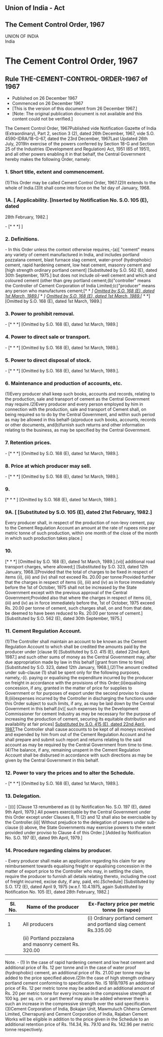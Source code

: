 ## Union of India - Act

## The Cement Control Order, 1967

UNION OF INDIA  
India

# The Cement Control Order, 1967

## Rule THE-CEMENT-CONTROL-ORDER-1967 of 1967

  * Published on 26 December 1967 
  * Commenced on 26 December 1967 
  * [This is the version of this document from 26 December 1967.] 
  * [Note: The original publication document is not available and this content could not be verified.] 

The Cement Control Order, 1967Published vide Notification Gazette of India
(Extraordinary), Part 2, section 3 (2), dated 26th December, 1967, vide S.O.
4590-IDRA/18-G-67, dated the 23rd December, 1967Last Updated 26th July, 2019In
exercise of the powers conferred by Section 18-G and Section 25 of the
Industries (Development and Regulation) Act, 1951 (65 of 1951), and all other
powers enabling it in that behalf, the Central Government hereby makes the
following Order, namely:

### 1. Short title, extent and commencement.

(1)This Order may be called Cement Control Order, 1967.(2)It extends to the
whole of India.(3)It shall come into force on the 1st day of January, 1968.

### 1A. [ Applicability. [Inserted by Notification No. S.O. 105 (E), dated
28th February, 1982.]

\- [* * *] ]

### 2. Definitions.

\- In this Order unless the context otherwise requires,-(a)[ "cement" means
any variety of cement manufactured in India, and includes portland pozzalana
cement, blast furnace slag cement, water-proof (hydrophobic) cement, rapid
hardening cement, low heat cement, masonry cement and [high strength ordinary
portland cement] [Substituted by S.O. 562 (E), dated 30th September, 1975.]
but does not include oil-well cement and which and coloured cement (other than
grey portland cement;(b)"controller" means the Controller of Cement
Corporation of India Limited;(c)"producer" means any person who manufactures
cement;[* * *] [Omitted by S.O. 168 (E), dated 1st March, 1989.](d)[* * *]
[Omitted by S.O. 168 (E), dated 1st March, 1989.](e)[* * *] [Omitted by S.O.
168 (E), dated 1st March, 1989.]

### 3. Power to prohibit removal.

\- [* * *] [Omitted by S.O. 168 (E), dated 1st March, 1989.]

### 4. Power to direct sale or transport.

\- [* * *] [Omitted by S.O. 168 (E), dated 1st March, 1989.].

### 5. Power to direct disposal of stock.

\- [* * *] [Omitted by S.O. 168 (E), dated 1st March, 1989.].

### 6. Maintenance and production of accounts, etc.

(1)Every producer shall keep such books, accounts and records, relating to the
production, sale and transport of cement as the Central Government may
require.(2)Every producer and every person employed by him in connection with
the production, sale and transport of Cement shall, on being required so to do
by the Central Government, and within such period as may be allowed in this
behalf-(a)produce such books, accounts, records or other documents,
and(b)furnish such returns and other information relating to the business, as
may be specified by the Central Government.

### 7. Retention prices.

\- [* * *] [Omitted by S.O. 168 (E), dated 1st March, 1989.].

### 8. Price at which producer may sell.

\- [* * *] [Omitted by S.O. 168 (E), dated 1st March, 1989.].

### 9.

[* * * ] [Omitted by S.O. 168 (E), dated 1st March, 1989.].

### 9A. [ [Substituted by S.O. 105 (E), dated 21st February, 1982.]

Every producer shall, in respect of the production of non-levy cement, pay to
the Cement Regulation Account an amount at the rate of rupees nine per metric
tonne of such production, within one month of the close of the month in which
such production takes place.]

### 10.

[* * *] [Omitted by S.O. 168 (E), dated 1st March, 1989.].(vi)[ additional
road transport charges, where allowed;] [Substituted by S.O. 323, dated 12th
January, 1968.][Provided that the total of charges to be fixed in respect of
items (ii), (iii) and (iv) shall not exceed Rs. 20.00 per tonne:Provided
further that the charges in respect of items (ii), (iii) and (iv) as in force
immediately before the 1st of October, 1975 shall not be increased by the
State Government except with the previous approval of the Central
Government;Provided also that where the charges in respect of items (ii),
(iii) and (iv) as in force immediately before the, 1st of October, 1975 exceed
Rs. 20.00 per tonne of cement, such charges shall, on and from that date, be
deemed to have been reduced to Rs. 20.00 per tonne of cement.] [Substituted by
S.O. 562 (E), dated 30th September, 1975.]

### 11. Cement Regulation Account.

(1)The Controller shall maintain an account to be known as the Cement
Regulation Account to which shall be credited the amounts paid by the producer
under [clause 9] [Substituted by S.O. 415 (E), dated 22nd April, 1987.] and
such other sums of money as the Central Government may, after due
appropriation made by law in this behalf [grant from time to time]
[Substituted by S.O. 323, dated 12th January, 1968.],(2)The amount credited
under sub-clause (1) shall be spent only for the following purposes,
namely,-(i). paying or equalising the expenditure incurred by the producer on
freight in accordance with the provisions of this Order;(ii)equalising
concession, if any, granted in the matter of price for supplies to Government
or for purposes of export under the second proviso to clause 8;(iii)expenses
incurred by the Controller in discharging the functions under this Order
subject to such limits, if any, as may be laid down by the Central Government
in this behalf.(iv)[ such expenses by the Development Commissioner for cement
Industry as may be necessary for the purpose of increasing the production of
cement, securing its equitable distribution and availability at fair prices]
[Substituted by S.O. 415 (E), dated 22nd April, 1987.](3)The Controller shall
cause accounts to be kept of all moneys received and expended by him from out
of the Cement Regulation Account and he shall prepare and submit such report
and returns relating to the said account as may be required by the Central
Government from time to time.(4)The balance, if any, remaining unspent in the
Cement Regulation Account shall be disbursed in accordance with such
directions as may be given by the Central Government in this behalf.

### 12. Power to vary the prices and to alter the Schedule.

\- [* * *] [Omitted by S.O. 168 (E), dated 1st March, 1989.].

### 13. Delegation.

\- [(i)] [Clause 13 renumbered as (i) by Notification No. S.O. 197 (E), dated
9th April, 1979.] All powers exercisable by the Central Government under this
Order except under Clauses 8, 11 (2) and 12 shall also be exercisable by the
Controller.(ii)[ Without prejudice to the delegation of powers under sub-
clause (i) above, the State Governments may exercise powers to the extent
provided under proviso to Clause 4 of this Order.] [Added by Notification No.
S.O. 197 (E), dated 9th April, 1979.]

### 14. Procedure regarding claims by producer.

\- Every producer shall make an application regarding his claim for any
reimbursement towards equalising freight or equalising concession in the
matter of export price to the Controller who may, in settling the claim,
require the producer to furnish all details relating thereto, including the
cost of freight incurred, excise duty, if any, paid, etc.[Schedule]
[Substituted by S.O. 172 (E), dated April 9, 1975 (w.e.f. 10.4.1975, again
Substituted by Notification No. 105 (E), dated 28th February, 1982.]

Sl. No. | Name of the producer | Ex-Factory price per metric tonne (in rupee)  
---|---|---  
1 | All producers |  (i) Ordinary portland cement and portland slag cement Rs.335.00  
|  | (ii) Portland pozzalana and masonry cement Rs. 320.00  
  
Note. - (1) In the case of rapid hardening cement and low heat cement and
additional price of Rs. 12 per tonne and in the case of water proof
(hydrophobic) cement, an additional price of Rs. 21.00 per tonne may be added
to the price specified above.(2)In the case of high strength ordinary portland
cement conforming to specification No. IS 1818/1976 an additional price of Rs.
12 per metric tonne may be added and an additional amount of Rs. 20 per metric
tonne for every increase in the compressive strength at 100 kg. per sq. cm. or
part thereof may also be added wherever there is such an increase in the
compressive strength over the said specification.(3)Cement Corporation of
India, Bokajan Unit, Mawmuluch Chherra Cement Limited, Cherrapunji and Cement
Corporation of India, Rajaban Cement Works will be eligible in addition to the
price given in the Schedule to an additional retention price of Rs. 114.34,
Rs. 79.10 and Rs. 142.96 per metric tonne respectively.

